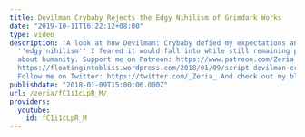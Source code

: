 ```yaml
---
title: Devilman Crybaby Rejects the Edgy Nihilism of Grimdark Works
date: "2019-10-11T16:22:12+08:00"
type: video
description: 'A look at how Devilman: Crybaby defied my expectations and avoided the
  ''edgy nihilism'' I feared it would fall into while still remaining pessimistic
  about humanity. Support me on Patreon: https://www.patreon.com/Zeria Transcript:
  https://floatingintobliss.wordpress.com/2018/01/09/script-devilman-crybaby-rejects-the-edgy-nihilism-of-grimdark-works/
  Follow me on Twitter: https://twitter.com/_Zeria_ And check out my blog: https://floatingintobliss.wordpress.com/'
publishdate: "2018-01-09T15:00:06.000Z"
url: /zeria/fC1i1cLpR_M/
providers:
  youtube:
    id: fC1i1cLpR_M
---
```

